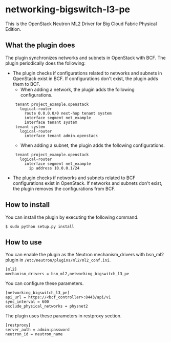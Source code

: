 networking-bigswitch-l3-pe
==========================

This is the OpenStack Neutron ML2 Driver for Big Cloud Fabric Physical Edition.

What the plugin does
--------------------
The plugin synchronizes networks and subnets in OpenStack with BCF. The plugin
periodically does the following:

 * The plugin checks if configurations related to networks and subnets in OpenStack
   exist in BCF. If configurations don't exist, the plugin adds them to BCF.
   * When adding a network, the plugin adds the following configurations.
   ```
    tenant project_example.openstack
      logical-router
        route 0.0.0.0/0 next-hop tenant system
        interface segment net_example
        interface tenant system
    tenant system
      logical-router
        interface tenant admin.openstack
   ```
   * When adding a subnet, the plugin adds the following configurations.
   ```
    tenant project_example.openstack
      logical-router
        interface segment net_example
          ip address 10.0.0.1/24
   ```
 * The plugin checks if networks and subnets related to BCF configurations exist
   in OpenStack. If networks and subnets don't exist, the plugin removes the
   configurations from BCF.

How to install
--------------
You can install the plugin by executing the following command.

    $ sudo python setup.py install

How to use
----------
You can enable the plugin as the Neutron mechanism_drivers with bsn_ml2 plugin
in ```/etc/neutron/plugins/ml2/ml2_conf.ini```.

    [ml2]
    mechanism_drivers = bsn_ml2,networking_bigswitch_l3_pe

You can configure these parameters.

    [networking_bigswitch_l3_pe]
    api_url = https://<bcf_controller>:8443/api/v1
    sync_interval = 600
    exclude_physical_networks = physnet2

The plugin uses these parameters in restproxy section.

    [restproxy]
    server_auth = admin:password
    neutron_id = neutron_name
